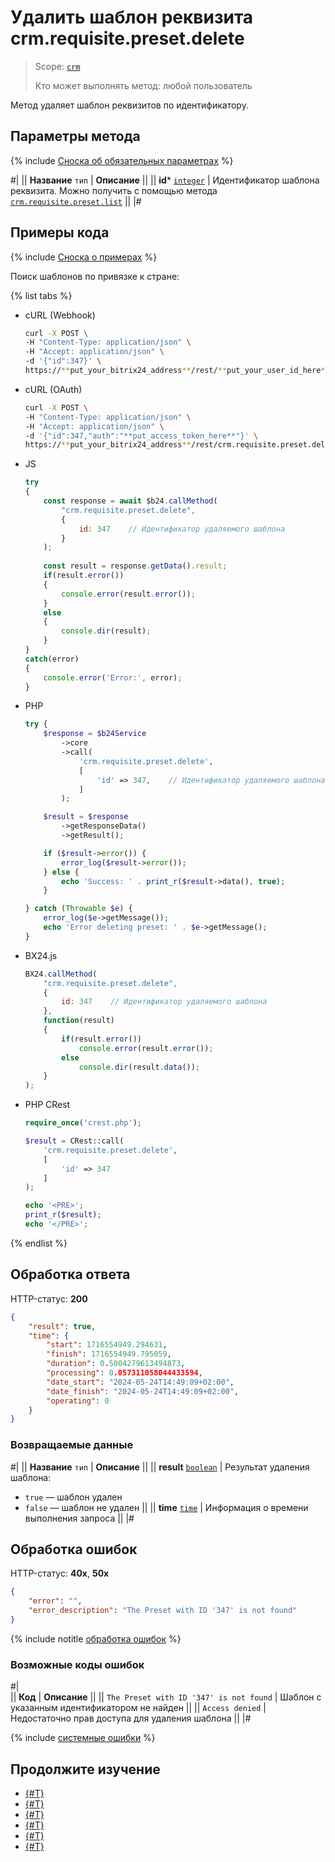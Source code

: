 # Удалить шаблон реквизита crm.requisite.preset.delete

> Scope: [`crm`](../../../scopes/permissions.md)
>
> Кто может выполнять метод: любой пользователь

Метод удаляет шаблон реквизитов по идентификатору.

## Параметры метода

{% include [Сноска об обязательных параметрах](../../../../_includes/required.md) %}

#|
|| **Название**
`тип` | **Описание** ||
|| **id***
[`integer`](../../../data-types.md) | Идентификатор шаблона реквизита. Можно получить с помощью метода [`crm.requisite.preset.list`](./crm-requisite-preset-list.md) ||
|#

## Примеры кода

{% include [Сноска о примерах](../../../../_includes/examples.md) %}

Поиск шаблонов по привязке к стране:

{% list tabs %}

- cURL (Webhook)

    ```bash
    curl -X POST \
    -H "Content-Type: application/json" \
    -H "Accept: application/json" \
    -d '{"id":347}' \
    https://**put_your_bitrix24_address**/rest/**put_your_user_id_here**/**put_your_webbhook_here**/crm.requisite.preset.delete
    ```

- cURL (OAuth)

    ```bash
    curl -X POST \
    -H "Content-Type: application/json" \
    -H "Accept: application/json" \
    -d '{"id":347,"auth":"**put_access_token_here**"}' \
    https://**put_your_bitrix24_address**/rest/crm.requisite.preset.delete
    ```

- JS


    ```js
    try
    {
    	const response = await $b24.callMethod(
    		"crm.requisite.preset.delete",
    		{
    			id: 347    // Идентификатор удаляемого шаблона
    		}
    	);
    	
    	const result = response.getData().result;
    	if(result.error())
    	{
    		console.error(result.error());
    	}
    	else
    	{
    		console.dir(result);
    	}
    }
    catch(error)
    {
    	console.error('Error:', error);
    }
    ```

- PHP


    ```php
    try {
        $response = $b24Service
            ->core
            ->call(
                'crm.requisite.preset.delete',
                [
                    'id' => 347,    // Идентификатор удаляемого шаблона
                ]
            );
    
        $result = $response
            ->getResponseData()
            ->getResult();
    
        if ($result->error()) {
            error_log($result->error());
        } else {
            echo 'Success: ' . print_r($result->data(), true);
        }
    
    } catch (Throwable $e) {
        error_log($e->getMessage());
        echo 'Error deleting preset: ' . $e->getMessage();
    }
    ```

- BX24.js

    ```js
    BX24.callMethod(
        "crm.requisite.preset.delete",
        {
            id: 347    // Идентификатор удаляемого шаблона
        },
        function(result)
        {
            if(result.error())
                console.error(result.error());
            else
                console.dir(result.data());
        }
    );
    ```

- PHP CRest

    ```php
    require_once('crest.php');

    $result = CRest::call(
        'crm.requisite.preset.delete',
        [
            'id' => 347
        ]
    );

    echo '<PRE>';
    print_r($result);
    echo '</PRE>';
    ```

{% endlist %}

## Обработка ответа

HTTP-статус: **200**

```json
{
    "result": true,
    "time": {
        "start": 1716554949.294631,
        "finish": 1716554949.795059,
        "duration": 0.5004279613494873,
        "processing": 0.057311058044433594,
        "date_start": "2024-05-24T14:49:09+02:00",
        "date_finish": "2024-05-24T14:49:09+02:00",
        "operating": 0
    }
}
```

### Возвращаемые данные

#|
|| **Название**
`тип` | **Описание** ||
|| **result**
[`boolean`](../../../data-types.md) | Результат удаления шаблона:
- `true` — шаблон удален
- `false` — шаблон не удален 
||
|| **time**
[`time`](../../../data-types.md) | Информация о времени выполнения запроса ||
|#

## Обработка ошибок

HTTP-статус: **40x**, **50x**

```json
{
    "error": "",
    "error_description": "The Preset with ID '347' is not found"
}
```

{% include notitle [обработка ошибок](../../../../_includes/error-info.md) %}

### Возможные коды ошибок

#|  
|| **Код** | **Описание** ||
|| `The Preset with ID '347' is not found` | Шаблон с указанным идентификатором не найден ||
|| `Access denied` | Недостаточно прав доступа для удаления шаблона ||
|#

{% include [системные ошибки](../../../../_includes/system-errors.md) %}

## Продолжите изучение

- [{#T}](./crm-requisite-preset-add.md)
- [{#T}](./crm-requisite-preset-update.md)
- [{#T}](./crm-requisite-preset-countries.md)
- [{#T}](./crm-requisite-preset-get.md)
- [{#T}](./crm-requisite-preset-list.md)
- [{#T}](./crm-requisite-preset-fields.md)
